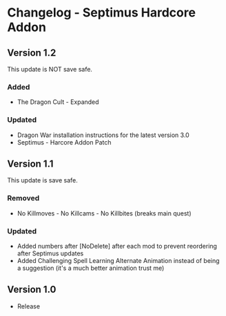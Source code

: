 # Changelog - Septimus Hardcore Addon 

## Version 1.2
This update is NOT save safe.
### Added
- The Dragon Cult - Expanded
### Updated
- Dragon War installation instructions for the latest version 3.0
- Septimus - Harcore Addon Patch

## Version 1.1
This update is save safe.
### Removed
- No Killmoves - No Killcams - No Killbites (breaks main quest)
### Updated
- Added numbers after [NoDelete] after each mod to prevent reordering after Septimus updates
- Added Challenging Spell Learning Alternate Animation instead of being a suggestion (it's a much better animation trust me)

## Version 1.0
- Release

